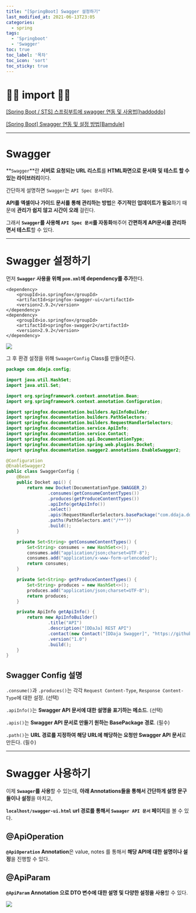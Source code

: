 ```yaml
---
title: "[SpringBoot] Swagger 설정하기"
last_modified_at: 2021-06-13T23:05
categories: 
  - spring
tags: 
  - 'Springboot' 
  - 'Swagger'
toc: true
toc_label: '목차'
toc_icon: 'sort'
toc_sticky: true
---
```


# 🙆‍♂️ import 🙇‍♂️

[[Spring Boot / STS] 스프링부트에 swagger 연동 및 사용법[haddoddo]](https://haddoddo.tistory.com/entry/Spring-Boot-STS-%EC%8A%A4%ED%94%84%EB%A7%81%EB%B6%80%ED%8A%B8%EC%97%90-swagger-%EC%97%B0%EB%8F%99-%EB%B0%8F-%EC%82%AC%EC%9A%A9%EB%B2%95)

[[Spring Boot] Swagger 연동 및 설정 방법[Bamdule]](https://bamdule.tistory.com/36)

---

# Swagger

**`Swagger`**란 **서버로 요청되는 URL 리스트**를 **HTML화면으로 문서화 및 테스트 할 수 있는 라이브러리**이다.

간단하게 설명하면 `Swagger`는 `API Spec 문서`이다.

**API를 엑셀이나 가이드 문서를 통해 관리하는 방법**은 **주기적인 업데이트가 필요**하기 때문에 **관리가 쉽지 않고 시간이 오래** 걸린다.

그래서 **`Swagger`를 사용해 `API Spec 문서`를 자동화**해주어 **간편하게 API문서를 관리하면서 테스트**할 수 있다.

---

# Swagger 설정하기

먼저 **`Swagger` 사용을 위해 `pom.xml`에 dependency를 추가**한다.

```
<dependency>
	<groupId>io.springfox</groupId>
	<artifactId>springfox-swagger-ui</artifactId>
	<version>2.9.2</version>
</dependency>
<dependency>
	<groupId>io.springfox</groupId>
	<artifactId>springfox-swagger2</artifactId>
	<version>2.9.2</version>
</dependency>
```


![](https://images.velog.io/images/gillog/post/6d952347-f781-4996-86c0-209c300acd22/image.png)


그 후 환경 설정을 위해 `SwaagerConfig` Class를 만들어준다.

```java
package com.ddaja.config;

import java.util.HashSet;
import java.util.Set;

import org.springframework.context.annotation.Bean;
import org.springframework.context.annotation.Configuration;

import springfox.documentation.builders.ApiInfoBuilder;
import springfox.documentation.builders.PathSelectors;
import springfox.documentation.builders.RequestHandlerSelectors;
import springfox.documentation.service.ApiInfo;
import springfox.documentation.service.Contact;
import springfox.documentation.spi.DocumentationType;
import springfox.documentation.spring.web.plugins.Docket;
import springfox.documentation.swagger2.annotations.EnableSwagger2;

@Configuration
@EnableSwagger2
public class SwaggerConfig {
    @Bean
    public Docket api() {
        return new Docket(DocumentationType.SWAGGER_2)
                .consumes(getConsumeContentTypes())
                .produces(getProduceContentTypes())
                .apiInfo(getApiInfo())
                .select()
                .apis(RequestHandlerSelectors.basePackage("com.ddaja.ddaja.controller"))
                .paths(PathSelectors.ant("/**"))
                .build();
    }

    private Set<String> getConsumeContentTypes() {
        Set<String> consumes = new HashSet<>();
        consumes.add("application/json;charset=UTF-8");
        consumes.add("application/x-www-form-urlencoded");
        return consumes;
    }

    private Set<String> getProduceContentTypes() {
        Set<String> produces = new HashSet<>();
        produces.add("application/json;charset=UTF-8");
        return produces;
    }

    private ApiInfo getApiInfo() {
        return new ApiInfoBuilder()
                .title("API")
                .description("[DDaJa] REST API")
                .contact(new Contact("[DDaja Swagger]", "https://github.com/swgil007/DDaJa", "BNG"))
                .version("1.0")
                .build();
    }
}
```

## Swagger Config 설명

`.consume()`과 `.produces()`는 각각 `Request Content-Type`, `Response Content-Type`에 대한 설정. (선택)

`.apiInfo()`는 **Swagger API 문서에 대한 설명을 표기하는 메소드**. (선택)

`.apis()`는 **Swagger API 문서로 만들기 원하는 BasePackage 경로**. (필수)

`.path()`는 **URL 경로를 지정하여 해당 URL에 해당하는 요청만 Swagger API 문서**로 만든다. (필수)

---

# Swagger 사용하기

이제 **`Swaager`를 사용**할 수 있는데, **아래 Annotations들을 통해서 간단하게 설명 문구들이나 설정**을 마치고, 

**`localhost/swagger-ui.html` url 경로를 통해서 `Swaager API 문서` 페이지**를 볼 수 있다.

## @ApiOperation

**`@ApiOperation` Annotation**은 value, notes 를 통해서 **해당 API에 대한 설명이나 설정**을 진행할 수 있다.



## @ApiParam

**`@ApiParam` Annotation 으로 DTO 변수에 대한 설명 및 다양한 설정을 사용**할 수 있다.

![](https://images.velog.io/images/gillog/post/d124b8e7-e1ce-4064-91f3-05695f9bc091/image.png)

